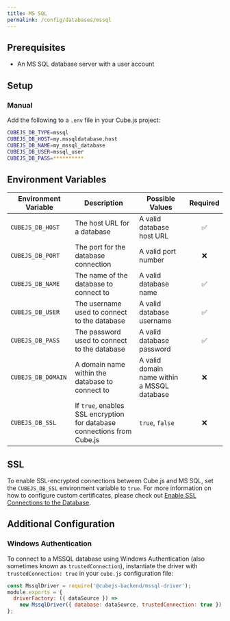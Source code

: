 ```yaml
---
title: MS SQL
permalink: /config/databases/mssql
---
```


## Prerequisites

- An MS SQL database server with a user account

## Setup

### Manual

Add the following to a `.env` file in your Cube.js project:

```bash
CUBEJS_DB_TYPE=mssql
CUBEJS_DB_HOST=my.mssqldatabase.host
CUBEJS_DB_NAME=my_mssql_database
CUBEJS_DB_USER=mssql_user
CUBEJS_DB_PASS=**********
```

## Environment Variables

| Environment Variable | Description                                                             | Possible Values                             | Required |
| -------------------- | ----------------------------------------------------------------------- | ------------------------------------------- | :------: |
| `CUBEJS_DB_HOST`     | The host URL for a database                                             | A valid database host URL                   |    ✅    |
| `CUBEJS_DB_PORT`     | The port for the database connection                                    | A valid port number                         |    ❌    |
| `CUBEJS_DB_NAME`     | The name of the database to connect to                                  | A valid database name                       |    ✅    |
| `CUBEJS_DB_USER`     | The username used to connect to the database                            | A valid database username                   |    ✅    |
| `CUBEJS_DB_PASS`     | The password used to connect to the database                            | A valid database password                   |    ✅    |
| `CUBEJS_DB_DOMAIN`   | A domain name within the database to connect to                         | A valid domain name within a MSSQL database |    ❌    |
| `CUBEJS_DB_SSL`      | If `true`, enables SSL encryption for database connections from Cube.js | `true`, `false`                             |    ❌    |

## SSL

To enable SSL-encrypted connections between Cube.js and MS SQL, set the
`CUBEJS_DB_SSL` environment variable to `true`. For more information on how to
configure custom certificates, please check out [Enable SSL Connections to the
Database][ref-recipe-enable-ssl].

## Additional Configuration

### Windows Authentication

To connect to a MSSQL database using Windows Authentication (also sometimes
known as `trustedConnection`), instantiate the driver with
`trustedConnection: true` in your `cube.js` configuration file:

```javascript
const MssqlDriver = require('@cubejs-backend/mssql-driver');
module.exports = {
  driverFactory: ({ dataSource }) =>
    new MssqlDriver({ database: dataSource, trustedConnection: true }),
};
```

[ref-recipe-enable-ssl]: /recipes/enable-ssl-connections-to-database
